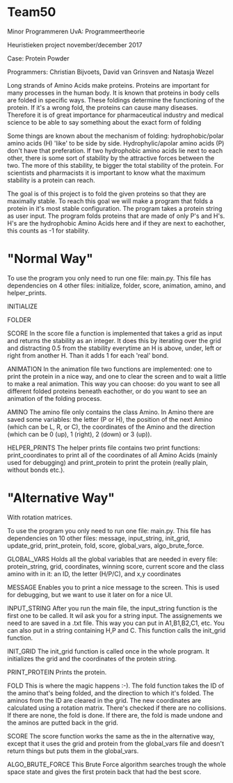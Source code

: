 # Team50

Minor Programmeren UvA: Programmeertheorie

Heuristieken project november/december 2017

Case: Protein Powder


Programmers: Christian Bijvoets, David van Grinsven and Natasja Wezel

Long strands of Amino Acids make proteins. Proteins are important for many processes in the human body. It is known that proteins in body cells are folded in specific ways. These foldings determine the functioning of the protein. If it's a wrong fold, the proteins can cause many diseases. Therefore it is of great importance for pharmaceutical industry and medical science to be able to say something about the exact form of folding

Some things are known about the mechanism of folding: hydrophobic/polar amino acids (H) 'like' to be side by side. Hydrophylic/apolar amino acids (P) don't have that preferation. If two hydrophobic amino acids lie next to each other, there is some sort of stability by the attractive forces between the two. The more of this stability, te bigger the total stability of the protein. For scientists and pharmacists it is important to know what the maximum stability is a protein can reach. 

The goal is of this project is to fold the given proteins so that they are maximally stable. To reach this goal we will make a program that folds a protein in it's most stable configuration. The program takes a protein string as user input. The program folds proteins that are made of only P's and H's. H's are the hydrophobic Amino Acids here and if they are next to eachother, this counts as -1 for stability.

# "Normal Way"

To use the program you only need to run one file: main.py. This file has dependencies on 4 other files: initialize, folder, score, animation, amino, and helper_prints. 

INITIALIZE

FOLDER

SCORE
In the score file a function is implemented that takes a grid as input and returns the stability as an integer. It does this by iterating over the grid and distracting 0.5 from the stability everytime an H is above, under, left or right from another H. Than it adds 1 for each 'real' bond. 

ANIMATION
In the animation file two functions are implemented: one to print the protein in a nice way, and one to clear the screen and to wait a little to make a real animation. This way you can choose: do you want to see all different folded proteins beneath eachother, or do you want to see an animation of the folding process.

AMINO
The amino file only contains the class Amino. In Amino there are saved some variables: the letter (P or H), the position of the next Amino (which can be L, R, or C), the coordinates of the Amino and the direction (which can be 0 (up), 1 (right), 2 (down) or 3 (up)).

HELPER_PRINTS
The helper prints file contains two print functions: print_coordinates to print all of the coordinates of all Amino Acids (mainly used for debugging) and print_protein to print the protein (really plain, without bonds etc.).

# "Alternative Way"
With rotation matrices.

To use the program you only need to run one file: main.py. This file has dependencies on 10 other files: message, input_string, init_grid, update_grid, print_protein, fold, score, global_vars, algo_brute_force.

GLOBAL_VARS
Holds all the global variables that are needed in every file: protein_string, grid, coordinates, winning score, current score and the class amino with in it: an ID, the letter (H/P/C), and x,y coordinates

MESSAGE
Enables you to print a nice message to the screen. This is used for debugging, but we want to use it later on for a nice UI.

INPUT_STRING
After you run the main file, the input_string function is the first one to be called. It wil ask you for a string input. The assignements we need to are saved in a .txt file. This way you can put in A1,B1,B2,C1, etc. You can also put in a string containing H,P and C. This function calls the init_grid function.

INIT_GRID
The init_grid function is called once in the whole program. It initializes the grid and the coordinates of the protein string.

PRINT_PROTEIN
Prints the protein.

FOLD
This is where the magic happens :-). The fold function takes the ID of the amino that's being folded, and the direction to which it's folded. The aminos from the ID are cleared in the grid. The new coordinates are calculated using a rotation matrix. There's checked if there are no collisions. If there are none, the fold is done. If there are, the fold is made undone and the aminos are putted back in the grid.

SCORE
The score function works the same as the in the alternative way, except that it uses the grid and protein from the global_vars file and doesn't return things but puts them in the global_vars.

ALGO_BRUTE_FORCE
This Brute Force algorithm searches trough the whole space state and gives the first protein back that had the best score.







